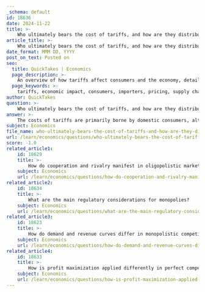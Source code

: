 ```yaml
---
_schema: default
id: 18636
date: 2024-11-22
title: >-
    Who ultimately bears the cost of tariffs, and how are they distributed across the economy?
article_title: >-
    Who ultimately bears the cost of tariffs, and how are they distributed across the economy?
date_format: MMM DD, YYYY
post_on_text: Posted on
seo:
  title: QuickTakes | Economics
  page_description: >-
    An overview of how tariffs affect consumers and the economy, detailing the distribution of costs and implications for various sectors.
  page_keywords: >-
    tariffs, economic impact, consumers, importers, pricing, supply chains, Trump administration, consumer welfare, job losses, economic output
author: QuickTakes
question: >-
    Who ultimately bears the cost of tariffs, and how are they distributed across the economy?
answer: >-
    The costs of tariffs are primarily borne by domestic consumers, although the distribution of these costs can vary across the economy. Tariffs are taxes imposed on imported goods, which effectively raise their prices. When tariffs are enacted, the immediate financial burden falls on the businesses that import these goods. However, these businesses often pass on the increased costs to consumers in the form of higher prices, leading to a situation where consumers ultimately bear most of the economic burden.\n\nFor example, during the Trump administration, significant tariffs were imposed on various imports, including a 50% tariff on washing machines and a 25% tariff on imported steel. Economic studies from this period indicated that the majority of the costs associated with these tariffs were absorbed by U.S. consumers. The tariffs led to increased prices for these goods, which diminished consumer surplus and reduced overall consumption.\n\nMoreover, the impact of tariffs can extend beyond just the immediate price increases. They can disrupt supply chains, particularly in industries that rely heavily on imported components. For instance, sectors like automotive and construction faced higher costs due to tariffs on steel, which in turn affected their pricing structures and competitiveness. This ripple effect can lead to job losses in export-oriented industries as retaliatory tariffs are imposed by trading partners, further complicating the economic landscape.\n\nIn summary, while the initial cost of tariffs is paid by importers, the ultimate burden is largely transferred to consumers through higher prices. This dynamic illustrates the broader economic implications of tariffs, including reduced consumer welfare, potential job losses in competitive sectors, and overall lower economic output.
subject: Economics
file_name: who-ultimately-bears-the-cost-of-tariffs-and-how-are-they-distributed-across-the-economy.md
url: /learn/economics/questions/who-ultimately-bears-the-cost-of-tariffs-and-how-are-they-distributed-across-the-economy
score: -1.0
related_article1:
    id: 18629
    title: >-
        How do cooperation and rivalry manifest in oligopolistic markets?
    subject: Economics
    url: /learn/economics/questions/how-do-cooperation-and-rivalry-manifest-in-oligopolistic-markets
related_article2:
    id: 18634
    title: >-
        What are the main regulatory considerations for monopolies?
    subject: Economics
    url: /learn/economics/questions/what-are-the-main-regulatory-considerations-for-monopolies
related_article3:
    id: 18623
    title: >-
        How do demand and revenue curves differ in monopolistic competition compared to perfect competition and monopoly?
    subject: Economics
    url: /learn/economics/questions/how-do-demand-and-revenue-curves-differ-in-monopolistic-competition-compared-to-perfect-competition-and-monopoly
related_article4:
    id: 18633
    title: >-
        How is profit maximization applied differently in perfect competition, monopoly, monopolistic competition, and oligopoly?
    subject: Economics
    url: /learn/economics/questions/how-is-profit-maximization-applied-differently-in-perfect-competition-monopoly-monopolistic-competition-and-oligopoly
---
```


&nbsp;